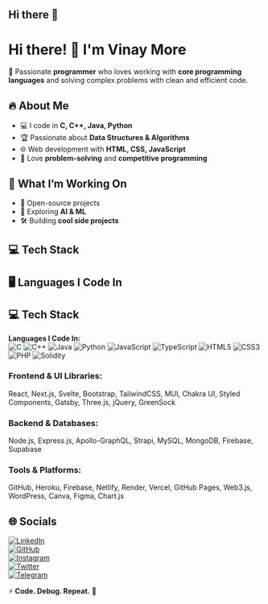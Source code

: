 ## Hi there 👋

<!--
**vinaymore69/vinaymore69** is a ✨ _special_ ✨ repository because its `README.md` (this file) appears on your GitHub profile.

Here are some ideas to get you started:

- 🔭 I’m currently working on ...
- 🌱 I’m currently learning ...
- 👯 I’m looking to collaborate on ...
- 🤔 I’m looking for help with ...
- 💬 Ask me about ...
- 📫 How to reach me: ...
- 😄 Pronouns: ...
- ⚡ Fun fact: ...
-->


# Hi there! 👋 I'm Vinay More  

🚀 Passionate **programmer** who loves working with **core programming languages** and solving complex problems with clean and efficient code.  

## 🔥 About Me
- 💻 I code in **C, C++, Java, Python**  
- 🏆 Passionate about **Data Structures & Algorithms**  
- 🌐 Web development with **HTML, CSS, JavaScript**  
- 🎯 Love **problem-solving** and **competitive programming**  

## 📌 What I’m Working On
- 🚀 Open-source projects  
- 🤖 Exploring **AI & ML**  
- 🛠️ Building **cool side projects**  

## 💻 Tech Stack

## 🖥️ Languages I Code In  


## 💻 Tech Stack
**Languages I Code In:**  
![C](https://img.shields.io/badge/C-00599C?style=for-the-badge&logo=c&logoColor=white) ![C++](https://img.shields.io/badge/C++-00599C?style=for-the-badge&logo=c%2B%2B&logoColor=white) ![Java](https://img.shields.io/badge/Java-007396?style=for-the-badge&logo=java&logoColor=white) ![Python](https://img.shields.io/badge/Python-3776AB?style=for-the-badge&logo=python&logoColor=white) ![JavaScript](https://img.shields.io/badge/JavaScript-F7DF1E?style=for-the-badge&logo=javascript&logoColor=black) ![TypeScript](https://img.shields.io/badge/TypeScript-3178C6?style=for-the-badge&logo=typescript&logoColor=white) ![HTML5](https://img.shields.io/badge/HTML5-E34F26?style=for-the-badge&logo=html5&logoColor=white) ![CSS3](https://img.shields.io/badge/CSS3-1572B6?style=for-the-badge&logo=css3&logoColor=white) ![PHP](https://img.shields.io/badge/PHP-777BB4?style=for-the-badge&logo=php&logoColor=white) ![Solidity](https://img.shields.io/badge/Solidity-363636?style=for-the-badge&logo=solidity&logoColor=white)




### **Frontend & UI Libraries:**  
React, Next.js, Svelte, Bootstrap, TailwindCSS, MUI, Chakra UI, Styled Components, Gatsby, Three.js, jQuery, GreenSock  

### **Backend & Databases:**  
Node.js, Express.js, Apollo-GraphQL, Strapi, MySQL, MongoDB, Firebase, Supabase  

### **Tools & Platforms:**  
GitHub, Heroku, Firebase, Netlify, Render, Vercel, GitHub Pages, Web3.js, WordPress, Canva, Figma, Chart.js  

## 🌐 Socials  
[![LinkedIn](https://img.shields.io/badge/LinkedIn-0077B5?style=for-the-badge&logo=linkedin&logoColor=white)](https://www.linkedin.com/in/vinay--more/)  
[![GitHub](https://img.shields.io/badge/GitHub-181717?style=for-the-badge&logo=github&logoColor=white)](https://github.com/vinaymore69)  
[![Instagram](https://img.shields.io/badge/Instagram-E4405F?style=for-the-badge&logo=instagram&logoColor=white)](https://www.instagram.com/)  
[![Twitter](https://img.shields.io/badge/Twitter-1DA1F2?style=for-the-badge&logo=twitter&logoColor=white)](https://twitter.com/)  
[![Telegram](https://img.shields.io/badge/Telegram-26A5E4?style=for-the-badge&logo=telegram&logoColor=white)](https://t.me/)  

⚡ **Code. Debug. Repeat.** 🚀  
